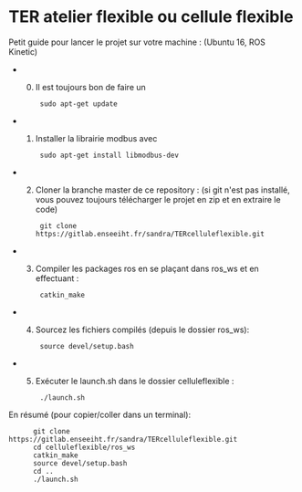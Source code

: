 # TER atelier flexible ou cellule flexible

Petit guide pour lancer le projet sur votre machine : (Ubuntu 16, ROS Kinetic)

- 0) Il est toujours bon de faire un 

          sudo apt-get update

- 1) Installer la librairie modbus avec 

          sudo apt-get install libmodbus-dev
          
- 2) Cloner la branche master de ce repository :
    (si git n'est pas installé, vous pouvez toujours télécharger le projet en zip et en extraire le code)
    
          git clone https://gitlab.enseeiht.fr/sandra/TERcelluleflexible.git
        
          
- 3) Compiler les packages ros en se plaçant dans ros_ws et en effectuant :

          catkin_make
          
- 4) Sourcez les fichiers compilés (depuis le dossier ros_ws):

          source devel/setup.bash
          
- 5) Exécuter le launch.sh dans le dossier celluleflexible :

          ./launch.sh
          
En résumé (pour copier/coller dans un terminal):

          git clone https://gitlab.enseeiht.fr/sandra/TERcelluleflexible.git
          cd celluleflexible/ros_ws
          catkin_make
          source devel/setup.bash
          cd ..
          ./launch.sh
 
 
          
          
          
